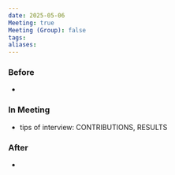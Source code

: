 ```yaml
---
date: 2025-05-06
Meeting: true
Meeting (Group): false
tags: 
aliases:
---
```


### Before
- 

### In Meeting
- tips of interview: CONTRIBUTIONS, RESULTS

### After
- 